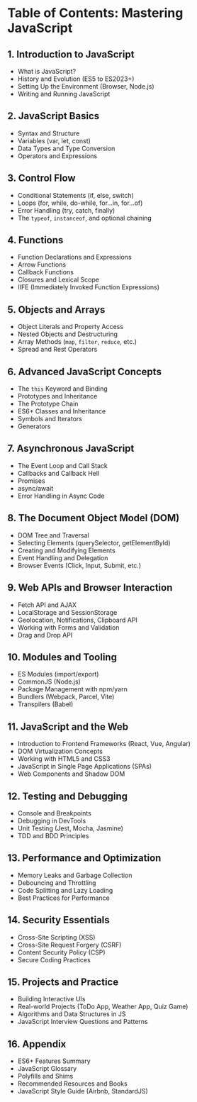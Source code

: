 # Table of Contents: Mastering JavaScript

## 1. Introduction to JavaScript
- What is JavaScript?
- History and Evolution (ES5 to ES2023+)
- Setting Up the Environment (Browser, Node.js)
- Writing and Running JavaScript

## 2. JavaScript Basics
- Syntax and Structure
- Variables (var, let, const)
- Data Types and Type Conversion
- Operators and Expressions

## 3. Control Flow
- Conditional Statements (if, else, switch)
- Loops (for, while, do-while, for...in, for...of)
- Error Handling (try, catch, finally)
- The `typeof`, `instanceof`, and optional chaining

## 4. Functions
- Function Declarations and Expressions
- Arrow Functions
- Callback Functions
- Closures and Lexical Scope
- IIFE (Immediately Invoked Function Expressions)

## 5. Objects and Arrays
- Object Literals and Property Access
- Nested Objects and Destructuring
- Array Methods (`map`, `filter`, `reduce`, etc.)
- Spread and Rest Operators

## 6. Advanced JavaScript Concepts
- The `this` Keyword and Binding
- Prototypes and Inheritance
- The Prototype Chain
- ES6+ Classes and Inheritance
- Symbols and Iterators
- Generators

## 7. Asynchronous JavaScript
- The Event Loop and Call Stack
- Callbacks and Callback Hell
- Promises
- async/await
- Error Handling in Async Code

## 8. The Document Object Model (DOM)
- DOM Tree and Traversal
- Selecting Elements (querySelector, getElementById)
- Creating and Modifying Elements
- Event Handling and Delegation
- Browser Events (Click, Input, Submit, etc.)

## 9. Web APIs and Browser Interaction
- Fetch API and AJAX
- LocalStorage and SessionStorage
- Geolocation, Notifications, Clipboard API
- Working with Forms and Validation
- Drag and Drop API

## 10. Modules and Tooling
- ES Modules (import/export)
- CommonJS (Node.js)
- Package Management with npm/yarn
- Bundlers (Webpack, Parcel, Vite)
- Transpilers (Babel)

## 11. JavaScript and the Web
- Introduction to Frontend Frameworks (React, Vue, Angular)
- DOM Virtualization Concepts
- Working with HTML5 and CSS3
- JavaScript in Single Page Applications (SPAs)
- Web Components and Shadow DOM

## 12. Testing and Debugging
- Console and Breakpoints
- Debugging in DevTools
- Unit Testing (Jest, Mocha, Jasmine)
- TDD and BDD Principles

## 13. Performance and Optimization
- Memory Leaks and Garbage Collection
- Debouncing and Throttling
- Code Splitting and Lazy Loading
- Best Practices for Performance

## 14. Security Essentials
- Cross-Site Scripting (XSS)
- Cross-Site Request Forgery (CSRF)
- Content Security Policy (CSP)
- Secure Coding Practices

## 15. Projects and Practice
- Building Interactive UIs
- Real-world Projects (ToDo App, Weather App, Quiz Game)
- Algorithms and Data Structures in JS
- JavaScript Interview Questions and Patterns

## 16. Appendix
- ES6+ Features Summary
- JavaScript Glossary
- Polyfills and Shims
- Recommended Resources and Books
- JavaScript Style Guide (Airbnb, StandardJS)
